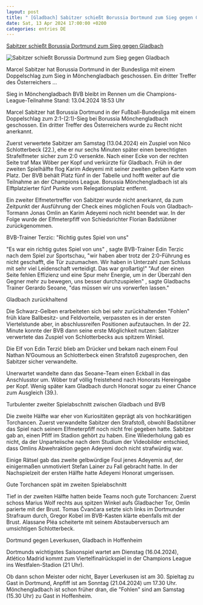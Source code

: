 ```yaml
---
layout: post
title: " [Gladbach] Sabitzer schießt Borussia Dortmund zum Sieg gegen Gladbach"
date: Sat, 13 Apr 2024 17:00:00 +0200
categories: entries DE
---
```

[Sabitzer schießt Borussia Dortmund zum Sieg gegen Gladbach](https://www.sportschau.de/fussball/bundesliga/bundesliga-spielbericht-borussia-moenchengladbach-borussia-dortmund-104.html)

![Sabitzer schießt Borussia Dortmund zum Sieg gegen Gladbach](https://images.sportschau.de/image/28d19e94-8e60-4419-beaa-e7246942921e/AAABjtgYo70/AAABjcWen7M/16x9-1280/bvb-jubel-138.jpg)

Marcel Sabitzer hat Borussia Dortmund in der Bundesliga mit einem Doppelschlag zum Sieg in Mönchengladbach geschossen. Ein dritter Treffer des Österreichers ...

Sieg in Mönchengladbach BVB bleibt im Rennen um die Champions-League-Teilnahme Stand: 13.04.2024 18:53 Uhr

Marcel Sabitzer hat Borussia Dortmund in der Fußball-Bundesliga mit einem Doppelschlag zum 2:1-(2:1)-Sieg bei Borussia Mönchengladbach geschossen. Ein dritter Treffer des Österreichers wurde zu Recht nicht anerkannt.

Zuerst verwertete Sabitzer am Samstag (13.04.2024) ein Zuspiel von Nico Schlotterbeck (22.), ehe er nur sechs Minuten später einen berechtigten Strafelfmeter sicher zum 2:0 versenkte. Nach einer Ecke von der rechten Seite traf Max Wöber per Kopf und verkürzte für Gladbach. Früh in der zweiten Spielhälfte flog Karim Adeyemi mit seiner zweiten gelben Karte vom Platz. Der BVB behält Platz fünf in der Tabelle und hofft weiter auf die Teilnahme an der Champions League. Borussia Mönchengladbach ist als Elftplatzierter fünf Punkte vom Relegationsplatz entfernt.

Ein zweiter Elfmetertreffer von Sabitzer wurde nicht anerkannt, da zum Zeitpunkt der Ausführung der Check eines möglichen Fouls von Gladbach-Tormann Jonas Omlin an Karim Adeyemi noch nicht beendet war. In der Folge wurde der Elfmeterpfiff von Schiedsrichter Florian Badstübner zurückgenommen.

BVB-Trainer Terzic: "Richtig gutes Spiel von uns"

"Es war ein richtig gutes Spiel von uns" , sagte BVB-Trainer Edin Terzic nach dem Spiel zur Sportschau, "wir haben aber trotz der 2:0-Führung es nicht geschafft, die Tür zuzumachen. Wir haben in Unterzahl zum Schluss mit sehr viel Leidenschaft verteidigt. Das war großartig!" "Auf der einen Seite fehlen Effizienz und eine Spur mehr Energie, um in der Überzahl den Gegner mehr zu bewegen, uns besser durchzuspielen" , sagte Gladbachs Trainer Gerardo Seoane, "das müssen wir uns vorwerfen lassen."

Gladbach zurückhaltend

Die Schwarz-Gelben erarbeiteten sich bei sehr zurückhaltenden "Fohlen" früh klare Ballbesitz- und Feldvorteile, verpassten es in der ersten Viertelstunde aber, in abschlussreifen Positionen aufzutauchen. In der 22. Minute konnte der BVB dann seine erste Möglichkeit nutzen: Sabitzer verwertete das Zuspiel von Schlotterbecks aus spitzem Winkel.

Die Elf von Edin Terzić blieb am Drücker und bekam nach einem Foul Nathan N’Goumous an Schlotterbeck einen Strafstoß zugesprochen, den Sabitzer sicher verwandelte.

Unerwartet wandelte dann das Seoane-Team einen Eckball in das Anschlusstor um. Wöber traf völlig freistehend nach Honorats Hereingabe per Kopf. Wenig später kam Gladbach durch Honorat sogar zu einer Chance zum Ausgleich (39.).

Turbulenter zweiter Spielabschnitt zwischen Gladbach und BVB

Die zweite Hälfte war eher von Kuriositäten geprägt als von hochkarätigen Torchancen. Zuerst verwandelte Sabitzer den Strafstoß, obwohl Badstübner das Spiel nach seinem Elfmeterpfiff noch nicht frei gegeben hatte. Sabitzer gab an, einen Pfiff im Stadion gehört zu haben. Eine Wiederholung gab es nicht, da der Unparteiische nach dem Studium der Videobilder entschied, dass Omlins Abwehraktion gegen Adeyemi doch nicht strafwürdig war.

Einige Rätsel gab das zweite gelbwürdige Foul jenes Adeyemis auf, der einigermaßen unmotiviert Stefan Lainer zu Fall gebracht hatte. In der Nachspielzeit der ersten Hälfte hatte Adeyemi Honorat umgerissen.

Gute Torchancen spät im zweiten Spielabschnitt

Tief in der zweiten Hälfte hatten beide Teams noch gute Torchancen: Zuerst schoss Marius Wolf rechts aus spitzen Winkel aufs Gladbacher Tor, Omlin parierte mit der Brust. Tomas Čvančara setzte sich links im Dortmunder Strafraum durch, Gregor Kobel im BVB-Kasten klärte ebenfalls mit der Brust. Alassane Pléa scheiterte mit seinem Abstauberversuch am umsichtigen Schlotterbeck.

Dortmund gegen Leverkusen, Gladbach in Hoffenheim

Dortmunds wichtigstes Saisonspiel wartet am Dienstag (16.04.2024), Atlético Madrid kommt zum Viertelfinalrückspiel in der Champions League ins Westfalen-Stadion (21 Uhr).

Ob dann schon Meister oder nicht, Bayer Leverkusen ist am 30. Spieltag zu Gast in Dortmund, Anpfiff ist am Sonntag (21.04.2024) um 17.30 Uhr. Mönchengladbach ist schon früher dran, die "Fohlen" sind am Samstag (15.30 Uhr) zu Gast in Hoffenheim.

